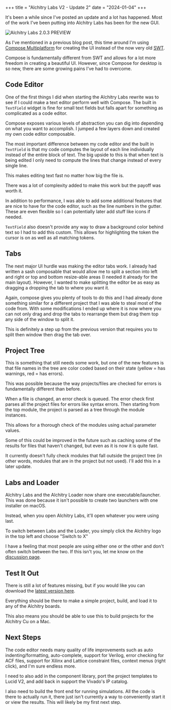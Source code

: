 +++
title = "Alchitry Labs V2 - Update 2"
date = "2024-01-04"
+++

It's been a while since I've posted an update and a lot has happened. Most of the work I've been putting into Alchitry Labs has been for the new GUI.

![Alchitry Labs 2.0.3 PREVIEW](https://cdn.alchitry.com/labs-v2/alchitry-labs-2.0.3-preview.png)

As I've mentioned in a previous blog post, this time around I'm using [Compose Multiplatform](https://www.jetbrains.com/lp/compose-multiplatform/) for creating the UI instead of the now very old [SWT](https://www.eclipse.org/swt/).

Compose is fundamentally different from SWT and allows for a lot more freedom in creating a beautiful UI. However, since Compose for desktop is so new, there are some growing pains I've had to overcome.

## Code Editor

One of the first things I did when starting the Alchitry Labs rewrite was to see if I could make a text editor perform well with Compose. The built in `TextField` widget is fine for small text fields but falls apart for something as complicated as a code editor.

Compose exposes various levels of abstraction you can dig into depending on what you want to accomplish. I jumped a few layers down and created my own code editor composable. 

The most important difference between my code editor and the built in `TextField` is that my code computes the layout of each line individually instead of the entire block of text. The big upside to this is that when text is being edited I only need to compute the lines that change instead of every single line.

This makes editing text fast no matter how big the file is.

There was a lot of complexity added to make this work but the payoff was worth it.

In addition to performance, I was able to add some additional features that are nice to have for the code editor, such as the line numbers in the gutter. These are even flexible so I can potentially later add stuff like icons if needed.

`TextField` also doesn't provide any way to draw a background color behind text so I had to add this custom. This allows for highlighting the token the cursor is on as well as all matching tokens. 

## Tabs

The next major UI hurdle was making the editor tabs work. I already had written a sash composable that would allow me to split a section into left and right or top and bottom resize-able areas (I needed it already for the main layout). However, I wanted to make splitting the editor be as easy as dragging a dropping the tab to where you want it.

Again, compose gives you plenty of tools to do this and I had already done something similar for a different project that I was able to steal most of the code from. With some modifications I ended up where it is now where you can not only drag and drop the tabs to rearrange them but drag them top any side of the window to split it.

This is definitely a step up from the previous version that requires you to split then window then drag the tab over.

## Project Tree

This is something that still needs some work, but one of the new features is that file names in the tree are color coded based on their state (yellow = has warnings, red = has errors).

This was possible because the way projects/files are checked for errors is fundamentally different than before.

When a file is changed, an error check is queued. The error check first parses all the project files for errors like syntax errors. Then starting from the top module, the project is parsed as a tree through the module instances.

This allows for a thorough check of the modules using actual parameter values. 

Some of this could be improved in the future such as caching some of the results for files that haven't changed, but even as it is now it is quite fast.

It currently doesn't fully check modules that fall outside the project tree (in other words, modules that are in the project but not used). I'll add this in a later update.

## Labs and Loader

Alchitry Labs and the Alchitry Loader now share one executable/launcher. This was done because it isn't possible to create two launchers with one installer on macOS.

Instead, when you open Alchitry Labs, it'll open whatever you were using last.

To switch between Labs and the Loader, you simply click the Alchitry logo in the top left and choose "Switch to X"

I have a feeling that most people are using either one or the other and don't often switch between the two. If this isn't you, let me know on the [discussion page](https://github.com/alchitry/LucidParserV2/discussions).

## Test It Out

There is still a lot of features missing, but if you would like you can download the [latest version here](https://labs.alchitry.com/download.html).

Everything should be there to make a simple project, build, and load it to any of the Alchitry boards.

This also means you should be able to use this to build projects for the Alchitry Cu on a Mac.

## Next Steps

The code editor needs many quality of life improvements such as auto indenting/formatting, auto-complete, support for Verilog, error checking for ACF files, support for Xilinx and Lattice constraint files, context menus (right click), and I'm sure endless more.

I need to also add in the component library, port the project templates to Lucid V2, and add back in support the Vivado's IP catalog.

I also need to build the front end for running simulations. All the code is there to actually run it, there just isn't currently a way to conveniently start it or view the results. This will likely be my first next step.